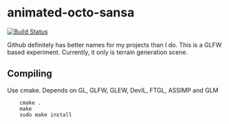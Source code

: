 animated-octo-sansa
===================

[![Build Status](https://travis-ci.org/josephd/animated-octo-sansa.png?branch=master)](https://travis-ci.org/josephd/animated-octo-sansa)

Github definitely has better names for my projects than I do.  This is a GLFW based experiment.  Currently, it only is terrain generation scene.

Compiling
---------
Use cmake.  Depends on GL, GLFW, GLEW, DevIL, FTGL, ASSIMP and GLM

        cmake .
        make
        sudo make install

